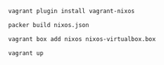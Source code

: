 ```bash
vagrant plugin install vagrant-nixos
```

```bash
packer build nixos.json
```

```bash
vagrant box add nixos nixos-virtualbox.box
```

```bash
vagrant up
```
